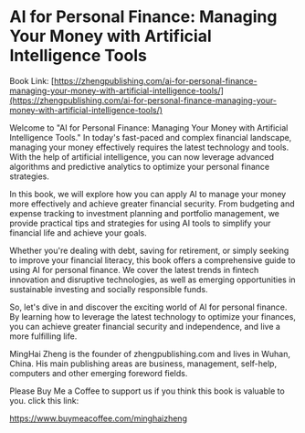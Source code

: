 # AI for Personal Finance: Managing Your Money with Artificial Intelligence Tools

Book Link: [https://zhengpublishing.com/ai-for-personal-finance-managing-your-money-with-artificial-intelligence-tools/](https://zhengpublishing.com/ai-for-personal-finance-managing-your-money-with-artificial-intelligence-tools/)

Welcome to "AI for Personal Finance: Managing Your Money with Artificial Intelligence Tools." In today's fast-paced and complex financial landscape, managing your money effectively requires the latest technology and tools. With the help of artificial intelligence, you can now leverage advanced algorithms and predictive analytics to optimize your personal finance strategies.

In this book, we will explore how you can apply AI to manage your money more effectively and achieve greater financial security. From budgeting and expense tracking to investment planning and portfolio management, we provide practical tips and strategies for using AI tools to simplify your financial life and achieve your goals.

Whether you're dealing with debt, saving for retirement, or simply seeking to improve your financial literacy, this book offers a comprehensive guide to using AI for personal finance. We cover the latest trends in fintech innovation and disruptive technologies, as well as emerging opportunities in sustainable investing and socially responsible funds.

So, let's dive in and discover the exciting world of AI for personal finance. By learning how to leverage the latest technology to optimize your finances, you can achieve greater financial security and independence, and live a more fulfilling life.

MingHai Zheng is the founder of zhengpublishing.com and lives in Wuhan, China. His main publishing areas are business, management, self-help, computers and other emerging foreword fields.

Please Buy Me a Coffee to support us if you think this book is valuable to you. click this link:

https://www.buymeacoffee.com/minghaizheng
